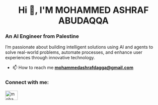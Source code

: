 <h1 align="center">Hi 👋, I'M MOHAMMED ASHRAF ABUDAQQA</h1>
<h3 align="left">An AI Engineer from Palestine</h3>

<p align="left">
I’m passionate about building intelligent solutions using AI and agents to solve real-world problems, automate processes, and enhance user experiences through innovative technology.
</p>

- 📫 How to reach me **mohammedashrafdagga@gmail.com**

<h3 align="left">Connect with me:</h3>
<p align="left">
<a href="https://www.linkedin.com/in/mohammedashrafdagga/" target="blank"><img align="center" src="https://raw.githubusercontent.com/rahuldkjain/github-profile-readme-generator/master/src/images/icons/Social/linked-in-alt.svg" alt="mohammedashrafdagga" height="30" width="40" /></a>
</p>

